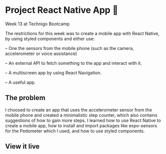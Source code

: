 # Project React Native App 📱

Week 13 at Technigo Bootcamp

The restrictions for this week was to create a mobile app with React Native, by using styled components and either use:

– One the sensors from the mobile phone (such as the camera, accelerometer or voice assistance)

– An external API to fetch something to the app and interact with it.

– A multiscreen app by using React Navigation.

– A useful app. 

## The problem

I choosed to create an app that uses the accelerometer sensor from the mobile phone and created a minimalistic step counter, which also contains suggestions of how to gain more steps. I learned how to use React Native to create a mobile app, how to install and import packages like expo-sensors for the Pedometer which I used, and how to use styled components. 

## View it live
